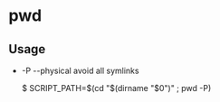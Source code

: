 # pwd

## Usage

- -P --physical
  avoid all symlinks

    $ SCRIPT_PATH=$(cd "$(dirname "$0")" ; pwd -P)
